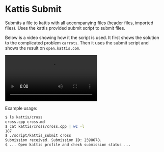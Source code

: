 # Kattis Submit

Submits a file to kattis with all accompanying files (header files,
imported files). Uses the kattis provided submit script to submit
files.

Below is a video showing how it the script is used. It first shows the
solution to the complicated problem `carrots`. Then it uses the submit
script and shows the result on `open.kattis.com`.

![Kattis Submit Example Usage](docs/img/submit.webm)

Example usage:

```bash
$ ls kattis/cross
cross.cpp cross.md
$ cat kattis/cross/cross.cpp | wc -l
187
$ ./script/kattis_submit cross
Submission received. Submission ID: 2398678.
$ ... Open kattis profile and check submission status ...
```
